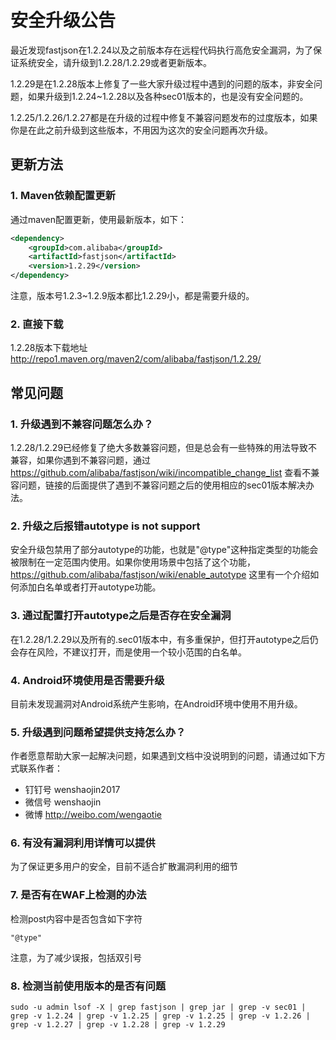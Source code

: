 # 安全升级公告
最近发现fastjson在1.2.24以及之前版本存在远程代码执行高危安全漏洞，为了保证系统安全，请升级到1.2.28/1.2.29或者更新版本。

1.2.29是在1.2.28版本上修复了一些大家升级过程中遇到的问题的版本，非安全问题，如果升级到1.2.24~1.2.28以及各种sec01版本的，也是没有安全问题的。

1.2.25/1.2.26/1.2.27都是在升级的过程中修复不兼容问题发布的过度版本，如果你是在此之前升级到这些版本，不用因为这次的安全问题再次升级。

## 更新方法
### 1. Maven依赖配置更新
通过maven配置更新，使用最新版本，如下：
```xml
<dependency>
    <groupId>com.alibaba</groupId>
    <artifactId>fastjson</artifactId>
    <version>1.2.29</version>
</dependency>
```

注意，版本号1.2.3~1.2.9版本都比1.2.29小，都是需要升级的。

### 2. 直接下载
1.2.28版本下载地址
http://repo1.maven.org/maven2/com/alibaba/fastjson/1.2.29/

## 常见问题
### 1. 升级遇到不兼容问题怎么办？
1.2.28/1.2.29已经修复了绝大多数兼容问题，但是总会有一些特殊的用法导致不兼容，如果你遇到不兼容问题，通过 https://github.com/alibaba/fastjson/wiki/incompatible_change_list 查看不兼容问题，链接的后面提供了遇到不兼容问题之后的使用相应的sec01版本解决办法。

### 2. 升级之后报错autotype is not support
安全升级包禁用了部分autotype的功能，也就是"@type"这种指定类型的功能会被限制在一定范围内使用。如果你使用场景中包括了这个功能，https://github.com/alibaba/fastjson/wiki/enable_autotype 这里有一个介绍如何添加白名单或者打开autotype功能。

### 3. 通过配置打开autotype之后是否存在安全漏洞
在1.2.28/1.2.29以及所有的.sec01版本中，有多重保护，但打开autotype之后仍会存在风险，不建议打开，而是使用一个较小范围的白名单。

### 4. Android环境使用是否需要升级
目前未发现漏洞对Android系统产生影响，在Android环境中使用不用升级。

### 5. 升级遇到问题希望提供支持怎么办？
作者愿意帮助大家一起解决问题，如果遇到文档中没说明到的问题，请通过如下方式联系作者：
* 钉钉号 wenshaojin2017
* 微信号 wenshaojin
* 微博 http://weibo.com/wengaotie

### 6. 有没有漏洞利用详情可以提供
为了保证更多用户的安全，目前不适合扩散漏洞利用的细节

### 7. 是否有在WAF上检测的办法
检测post内容中是否包含如下字符
```
"@type"
```
注意，为了减少误报，包括双引号

### 8. 检测当前使用版本的是否有问题
```
sudo -u admin lsof -X | grep fastjson | grep jar | grep -v sec01 | grep -v 1.2.24 | grep -v 1.2.25 | grep -v 1.2.25 | grep -v 1.2.26 | grep -v 1.2.27 | grep -v 1.2.28 | grep -v 1.2.29
```
